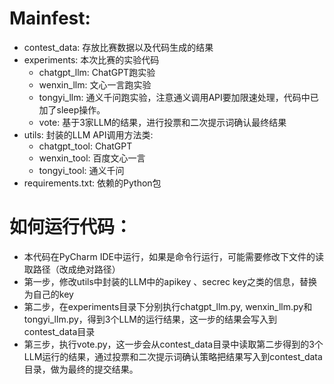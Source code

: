 # Mainfest:
* contest_data: 存放比赛数据以及代码生成的结果 
* experiments: 本次比赛的实验代码
  * chatgpt_llm: ChatGPT跑实验
  * wenxin_llm: 文心一言跑实验
  * tongyi_llm: 通义千问跑实验，注意通义调用API要加限速处理，代码中已加了sleep操作。
  * vote: 基于3家LLM的结果，进行投票和二次提示词确认最终结果
* utils: 封装的LLM API调用方法类:
  * chatgpt_tool: ChatGPT
  * wenxin_tool: 百度文心一言
  * tongyi_tool: 通义千问 
* requirements.txt: 依赖的Python包

# 如何运行代码：
* 本代码在PyCharm IDE中运行，如果是命令行运行，可能需要修改下文件的读取路径（改成绝对路径）
* 第一步，修改utils中封装的LLM中的apikey 、secrec key之类的信息，替换为自己的key
* 第二步，在experiments目录下分别执行chatgpt_llm.py, wenxin_llm.py和tongyi_llm.py，得到3个LLM的运行结果，这一步的结果会写入到contest_data目录
* 第三步，执行vote.py，这一步会从contest_data目录中读取第二步得到的3个LLM运行的结果，通过投票和二次提示词确认策略把结果写入到contest_data目录，做为最终的提交结果。

